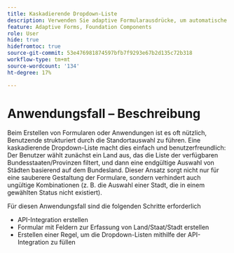 ```yaml
---
title: Kaskadierende Dropdown-Liste
description: Verwenden Sie adaptive Formularausdrücke, um automatische Überprüfung und Berechnung hinzuzufügen sowie die Sichtbarkeit eines Abschnitts zu aktivieren oder zu deaktivieren.
feature: Adaptive Forms, Foundation Components
role: User
hide: true
hidefromtoc: true
source-git-commit: 53e476981874597bfb7f9293e67b2d135c72b318
workflow-type: tm+mt
source-wordcount: '134'
ht-degree: 17%

---
```


# Anwendungsfall – Beschreibung

Beim Erstellen von Formularen oder Anwendungen ist es oft nützlich, Benutzende strukturiert durch die Standortauswahl zu führen. Eine kaskadierende Dropdown-Liste macht dies einfach und benutzerfreundlich: Der Benutzer wählt zunächst ein Land aus, das die Liste der verfügbaren Bundesstaaten/Provinzen filtert, und dann eine endgültige Auswahl von Städten basierend auf dem Bundesland. Dieser Ansatz sorgt nicht nur für eine sauberere Gestaltung der Formulare, sondern verhindert auch ungültige Kombinationen (z. B. die Auswahl einer Stadt, die in einem gewählten Status nicht existiert).

Für diesen Anwendungsfall sind die folgenden Schritte erforderlich

- API-Integration erstellen
- Formular mit Feldern zur Erfassung von Land/Staat/Stadt erstellen
- Erstellen einer Regel, um die Dropdown-Listen mithilfe der API-Integration zu füllen